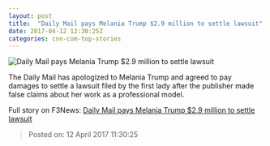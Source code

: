```yaml
---
layout: post
title:  "Daily Mail pays Melania Trump $2.9 million to settle lawsuit"
date: 2017-04-12 12:30:25Z
categories: cnn-com-top-stories
---
```


![Daily Mail pays Melania Trump $2.9 million to settle lawsuit](http://i2.cdn.turner.com/money/dam/assets/160801001311-melania-trump-780x439.jpg)

The Daily Mail has apologized to Melania Trump and agreed to pay damages to settle a lawsuit filed by the first lady after the publisher made false claims about her work as a professional model.


Full story on F3News: [Daily Mail pays Melania Trump $2.9 million to settle lawsuit](http://www.f3nws.com/n/VaWmsE)

> Posted on: 12 April 2017 11:30:25
